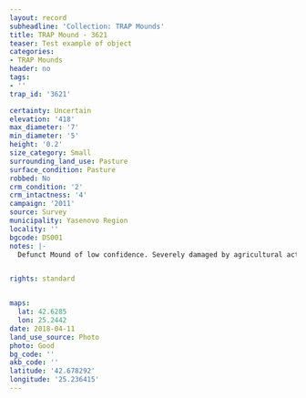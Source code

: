 ```yaml
---
layout: record
subheadline: 'Collection: TRAP Mounds'
title: TRAP Mound - 3621
teaser: Test example of object
categories:
- TRAP Mounds
header: no
tags:
- ''
trap_id: '3621'

certainty: Uncertain
elevation: '418'
max_diameter: '7'
min_diameter: '5'
height: '0.2'
size_category: Small
surrounding_land_use: Pasture
surface_condition: Pasture
robbed: No
crm_condition: '2'
crm_intactness: '4'
campaign: '2011'
source: Survey
municipality: Yasenovo Region
locality: ''
bgcode: DS001
notes: |-
  Defunct Mound of low confidence. Severely damaged by agricultural activity.


rights: standard


maps:
  lat: 42.6285
  lon: 25.2442
date: 2018-04-11
land_use_source: Photo
photo: Good
bg_code: ''
akb_code: ''
latitude: '42.678292'
longitude: '25.236415'
---
```

